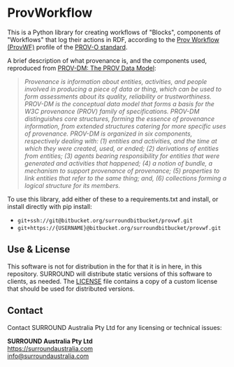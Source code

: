 # ProvWorkflow

This is a Python library for creating workflows of "Blocks", components of "Workflows" that log their actions in RDF, 
according to the [Prov Workflow (ProvWF)](https://data.surroundaustralia.com/def/provworkflow) profile of the 
[PROV-O standard](https://www.w3.org/TR/2013/REC-prov-o-20130430/).

A brief description of what provenance is, and the components used, reproduced from 
[PROV-DM: The PROV Data Model](https://www.w3.org/TR/2013/REC-prov-dm-20130430/):  

> _Provenance is information about entities, activities, and people involved in producing a piece of data or thing, 
which can be used to form assessments about its quality, reliability or trustworthiness. PROV-DM is the conceptual 
data model that forms a basis for the W3C provenance (PROV) family of specifications. PROV-DM distinguishes core 
structures, forming the essence of provenance information, from extended structures catering for more specific uses of 
provenance. PROV-DM is organized in six components, respectively dealing with: (1) entities and activities, and the time
 at which they were created, used, or ended; (2) derivations of entities from entities; (3) agents bearing
  responsibility for entities that were generated and activities that happened; (4) a notion of bundle, a mechanism to
   support provenance of provenance; (5) properties to link entities that refer to the same thing; and, (6) collections
    forming a logical structure for its members._

To use this library, add either of these to a requirements.txt and install, or install directly with pip install:  

* `git+ssh://git@bitbucket.org/surroundbitbucket/provwf.git`  
* `git+https://{USERNAME}@bitbucket.org/surroundbitbucket/provwf.git`

## Use & License
This software is not for distribution in the for that it is in here, in this repository. SURROUND will distribute static 
versions of this software to clients, as needed. The [LICENSE](LICENSE) file contains a copy of a custom license that
should be used for distributed versions.

## Contact
Contact SURROUND Australia Pty Ltd for any licensing or technical issues:

**SURROUND Australia Pty Ltd**  
<https://surroundaustralia.com>  
<info@surroundaustralia.com>  